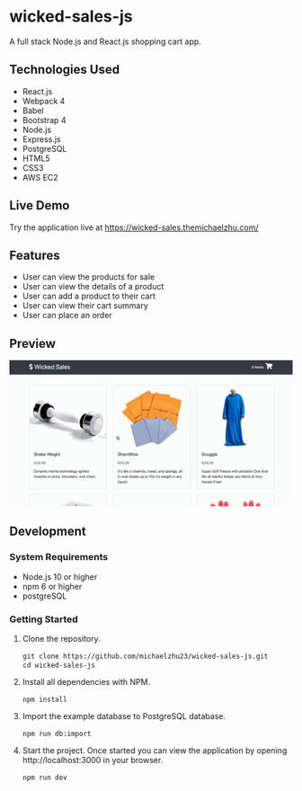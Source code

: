 # wicked-sales-js
A full stack Node.js and React.js shopping cart app.

## Technologies Used
- React.js
- Webpack 4
- Babel
- Bootstrap 4
- Node.js
- Express.js
- PostgreSQL
- HTML5
- CSS3
- AWS EC2

## Live Demo
Try the application live at https://wicked-sales.themichaelzhu.com/

## Features
- User can view the products for sale
- User can view the details of a product
- User can add a product to their cart
- User can view their cart summary
- User can place an order

## Preview
![Wicked Sales Demo](server/public/images/demo.gif)

## Development
### System Requirements
- Node.js 10 or higher
- npm 6 or higher
- postgreSQL

### Getting Started
1. Clone the repository.
    ```shell
    git clone https://github.com/michaelzhu23/wicked-sales-js.git
    cd wicked-sales-js
    ```
2. Install all dependencies with NPM.
    ```shell
    npm install
    ```
3. Import the example database to PostgreSQL database.
    ```shell
    npm run db:import
    ```
4. Start the project. Once started you can view the application by opening http://localhost:3000 in your browser.
    ```shell
    npm run dev
    ```
